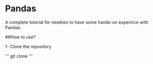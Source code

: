 # Pandas

A complete tutorial for newbies to have some hands-on experince with Pandas.

##How to use?

1- Clone the repository 

'''
git clone 
'''
